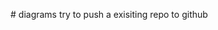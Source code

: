 #   d i a g r a m s  
  
 t r y   t o   p u s h   a   e x i s i t i n g   r e p o   t o   g i t h u b 